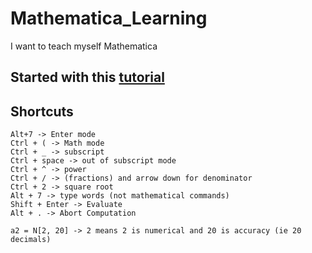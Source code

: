 # Mathematica_Learning
I want to teach myself Mathematica

## Started with this [tutorial](https://www.youtube.com/watch?v=R4uJMj4TJaQ&list=PLdr5XE6u9kEpS95yKoZwl6kidiFaLnU5s&index=7)

## Shortcuts

```
Alt+7 -> Enter mode 
Ctrl + ( -> Math mode 
Ctrl + _ -> subscript
Ctrl + space -> out of subscript mode 
Ctrl + ^ -> power 
Ctrl + / -> (fractions) and arrow down for denominator
Ctrl + 2 -> square root
Alt + 7 -> type words (not mathematical commands)
Shift + Enter -> Evaluate
Alt + . -> Abort Computation

a2 = N[2, 20] -> 2 means 2 is numerical and 20 is accuracy (ie 20 decimals)


```
